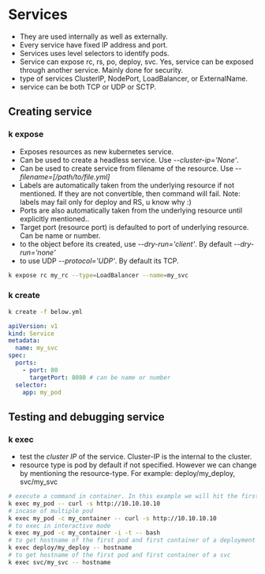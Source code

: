 # Services

- They are used internally as well as externally.
- Every service have fixed IP address and port.
- Services uses level selectors to identify pods.
- Service can expose rc, rs, po, deploy, svc. Yes, service can be exposed through another service. Mainly done for security.
- type of services ClusterIP, NodePort, LoadBalancer, or ExternalName.
- service can be both TCP or UDP or SCTP.

## Creating service

### k expose

- Exposes resources as new kubernetes service.
- Can be used to create a headless service. Use *--cluster-ip='None'*.
- Can be used to create service from filename of the resource. Use *--filename=[/path/to/file.yml]*
- Labels are automatically taken from the underlying resource if not mentioned. If they are not convertible, then command will fail. Note: labels may fail only for deploy and RS, u know why :)
- Ports are also automatically taken from the underlying resource until explicitly mentioned..
- Target port (resource port) is defaulted to port of underlying resource. Can be name or number.
- to the object before its created, use *--dry-run='client'*. By default *--dry-run='none'*
- to use UDP *--protocol='UDP'*. By default its TCP.

```sh
k expose rc my_rc --type=LoadBalancer --name=my_svc
```

### k create

```sh
k create -f below.yml
```

```yml
apiVersion: v1
kind: Service
metadata:
  name: my_svc
spec:
  ports:
    - port: 80
      targetPort: 8080 # can be name or number
  selector:
    app: my_pod
```

## Testing and debugging service

### k exec

- test the *cluster IP* of the service. Cluster-IP is the internal to the cluster.
- resource type is pod by default if not specified. However we can change by mentioning the resource-type. For example: deploy/my_deploy, svc/my_svc

```sh
# execute a command in container. In this example we will hit the first container in the pod.
k exec my_pod -- curl -s http://10.10.10.10
# incase of multiple pod
k exec my_pod -c my_container -- curl -s http://10.10.10.10
# to exec in interactive mode
k exec my_pod -c my_container -i -t -- bash
# to get hostname of the first pod and first container of a deployment
k exec deploy/my_deploy -- hostname
# to get hostname of the first pod and first container of a svc
k exec svc/my_svc -- hostname
```
